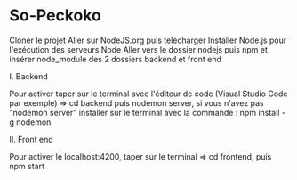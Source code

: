 # So-Peckoko

Cloner le projet
Aller sur NodeJS.org puis telécharger
Installer Node.js pour l'exécution des serveurs Node
Aller vers le dossier nodejs puis npm et insérer node_module des 2 dossiers backend et front end

I. Backend

Pour activer taper sur le terminal avec l'éditeur de code (Visual Studio Code par exemple) => cd backend puis nodemon server, si vous n'avez pas "nodemon server" installer sur le terminal avec la commande : npm install -g nodemon

II. Front end

Pour activer le localhost:4200, taper sur le terminal => cd frontend, puis npm start

